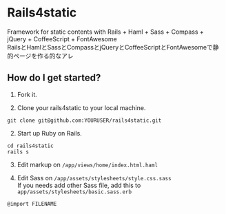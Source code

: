 # Rails4static

Framework for static contents with Rails + Haml + Sass + Compass + jQuery + CoffeeScript + FontAwesome   
RailsとHamlとSassとCompassとjQueryとCoffeeScriptとFontAwesomeで静的ページを作る的なアレ

## How do I get started?

1) Fork it.

1) Clone your rails4static to your local machine.

```
git clone git@github.com:YOURUSER/rails4static.git
```

2) Start up Ruby on Rails.

```
cd rails4static
rails s
```

3) Edit markup on `/app/views/home/index.html.haml`

4) Edit Sass on `/app/assets/stylesheets/style.css.sass`   
If you needs add other Sass file, add this to `app/assets/stylesheets/basic.sass.erb` 
```
@import FILENAME
```
